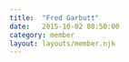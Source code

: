 ```yaml
---
title:  "Fred Garbutt"
date:   2015-10-02 08:50:00
category: member
layout: layouts/member.njk
---
```

<style>
.post header {
  display:none;
}

.main-nav {
  position: relative;
  background: transparent !important;
}

nav.main-nav a {
  color:#F4AEFF;
}

nav.main-nav a.cta {
  background:#B729B5;
}

#post-body {
  position: fixed;
  top: 0;
  left: 0;
  width: 100%;
  height: 100%;
  background: #722a4f;
  background: -moz-linear-gradient(-45deg,  #722a4f 0%, #b601bc 100%);
  background: -webkit-gradient(linear, left top, right bottom, color-stop(0%,#722a4f), color-stop(100%,#b601bc));
  background: -webkit-linear-gradient(-45deg,  #722a4f 0%,#b601bc 100%);
  background: -o-linear-gradient(-45deg,  #722a4f 0%,#b601bc 100%);
  background: -ms-linear-gradient(-45deg,  #722a4f 0%,#b601bc 100%);
  background: linear-gradient(135deg,  #722a4f 0%,#b601bc 100%);
  filter: progid:DXImageTransform.Microsoft.gradient( startColorstr='#722a4f', endColorstr='#b601bc',GradientType=1 );
}

#post-body[theme='dark'] {
  background: #440E2A;
  background: -moz-linear-gradient(-45deg,  #440E2A 0%, #220C23 100%);
  background: -webkit-gradient(linear, left top, right bottom, color-stop(0%,#440E2A), color-stop(100%,#220C23));
  background: -webkit-linear-gradient(-45deg,  #440E2A 0%,#220C23 100%);
  background: -o-linear-gradient(-45deg,  #440E2A 0%,#220C23 100%);
  background: -ms-linear-gradient(-45deg,  #440E2A 0%,#220C23 100%);
  background: linear-gradient(135deg,  #440E2A 0%,#220C23 100%);
  filter: progid:DXImageTransform.Microsoft.gradient( startColorstr='#440E2A', endColorstr='#220C23',GradientType=1 );
}

.typed {
  font-size:24px;
  line-height: 1em;
  position: absolute;
  width: 0;
  overflow: hidden;
  height: 1em;
  word-wrap: break-word;
  opacity: 0
}

.typed {
  -webkit-animation: tick 12s linear;
  -moz-animation: tick 12s linear;
}

#poem-container {
  margin-top: 100px;
  width: 80%;
  margin-left: 10%;
}

.poem {
  color: #FFCFCF;
  /*background: #9A2C94;*/
  padding: 4px;
  position:relative;
  min-height:30px;
}

.poem .content {
  opacity:1;
}

@-webkit-keyframes tick {
  0% {
    width: 0;
  }
  5% {
      opacity: 1;
  }
  90% {
    width: 100%;
    opacity: 1;
  }
  100% {
     opacity:1;
     width: 100%;
  }
}

@-moz-keyframes tick {
  0% {
    width: 0;
  }
  5% {
      opacity: 1;
  }
  90% {
    width: 100%;
    opacity: 1;
  }
  100% {
     opacity:1;
     width: 100%;
  }
}

.untyped {
  display:none;
}

#poem-container2 {
  font-size: 36px;
  color: #9C349E;
  margin-top: 100px;
  width: 80%;
  margin-left: 10%;
  overflow-y: scroll;
  height: calc(100% - 100px);
}
</style>

<script src='/assets/js/jquery.js' type='text/javascript'></script>

<script>
$(function(){

  // begin the animation
  function type($el, callback) {
    $el.removeClass('untyped');
    // put an empty space between each letter so we can
    // use break word
      var text = $el.text();
      $el.html(text.split('').join('&#8203;'));

      $el.addClass('typed')
        .on('webkitAnimationEnd oanimationend msAnimationEnd animationend', function () {

          $el.removeClass('typed');
          if (typeof callback == 'function') callback();
      });
  }

  type($('#poem1-line1'), function() {
    type($('#poem1-line2'), function() {
      type($('#poem1-line3'), function() {
        type($('#poem1-line4'), function() {
          type($('#poem1-line5'), function() {
            type($('#poem1-line6'), function() {
              type($('#poem1-line7'), function() {
                type($('#poem1-line8'), function() {
                  type($('#poem1-line9'), function() {
                    type($('#poem1-line10'), function() {
                      $('#post-body').attr('theme', 'dark');
                      $('#poem-container').addClass('untyped');
                      $('#poem-container2').removeClass('untyped');
                    })
                  })
                })
              })
            })
          })
        })
      })
    })
  })
});
</script>
<div id='poem-container'>
  <div class='poem' id='poem1'>
    <div class='untyped content' id='poem1-line1'>Hey, Marcella. Nice to see you again, I hear you'll be in town a few days this time</div>
    <div class='untyped content' id='poem1-line2'>(A train rolls by, I count the cars: 157)</div>
    <div class='untyped content' id='poem1-line3'>I forget if we met on internet</div>
    <div class='untyped content' id='poem1-line4'>I am on internet, study @Astros, a baseball team that rlly knows how to ply</div>
    <div class='untyped content' id='poem1-line5'>Did we meet through Harry? err... Dipset..?</div>
    <div class='untyped content' id='poem1-line6'>Maybe Conway, errrr..... Harold? What highschool did u go to again?</div>
    <div class='untyped content' id='poem1-line7'>The @Astros are in town next week</div>
    <div class='untyped content' id='poem1-line8'>Baseball is the best, @Astros tm is best.</div>
    <div class='untyped content' id='poem1-line9'>@Astros @Astros @Astros @Astros @Astros @Astros @Astros @Astros @Astros @Astros</div>
    <div class='untyped content' id='poem1-line10'>sudo rm -rf /* sudo rm -rf /* sudo rm -rf /* sudo rm -rf /* sudo rm -rf /* sudo rm -rf /*</div>
  </div>
</div>
<div id='poem-container2' class='untyped'>
  ## God said brontosaurus' feet hurt when He stepped.
  * I asked if stegasaurus was lame like a turtle. "not pet rocks"
  * Biggest thing to fly? "Couch"
  * What did Neanderthals think about? "Warmth"
  * Hardest part in evolution? Getting monkey mothers to hold babies for nursing. Smother is a problem.
  ## Happiest day in evolution? "Fruit"
  * Other interesting point in evolution? "Fish shoulders."
  * What makes horse happy? "Call of open range"
  * Which is better orangutang or chimp? "Species exhibit similar glory"
  * What makes otters happy? "Eternal skies"
  * What makes my birds happy? "Gnawing"
  ## What are my birds saying? "chanting"
  * God's favorite animals are bears, then elephants.
  * What makes elephants happy? "baths"
  * What do elephants think about? "skin hunger"
  * What makes bears happy? "reaping depends"
  * What's your favorite color? "Jude" Jade blue like ice bergs
  * Hawking should use his nose if his muscle fails. Blow on candle. Said gets burned though.
  * Bent wormholes have echoes.
</div>
